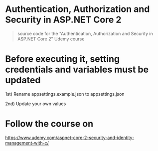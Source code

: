 # Authentication, Authorization and Security in ASP.NET Core 2

> source code for the "Authentication, Authorization and Security in ASP.NET Core 2" Udemy course

# Before executing it, setting credentials and variables must be updated

1st) Rename appsettings.example.json to appsettings.json

2nd) Update your own values

# Follow the course on

https://www.udemy.com/aspnet-core-2-security-and-identity-management-with-c/
